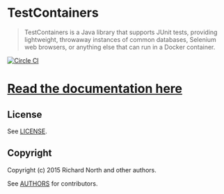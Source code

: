 # TestContainers

> TestContainers is a Java library that supports JUnit tests, providing lightweight, throwaway instances of common databases, Selenium web browsers, or anything else that can run in a Docker container.

[![Circle CI](https://circleci.com/gh/testcontainers/testcontainers-java/tree/master.svg?style=svg)](https://circleci.com/gh/testcontainers/testcontainers-java/tree/master) 

# [Read the documentation here](http://testcontainers.viewdocs.io/testcontainers-java/)

## License

See [LICENSE](LICENSE).

## Copyright

Copyright (c) 2015 Richard North and other authors.

See [AUTHORS](AUTHORS) for contributors.